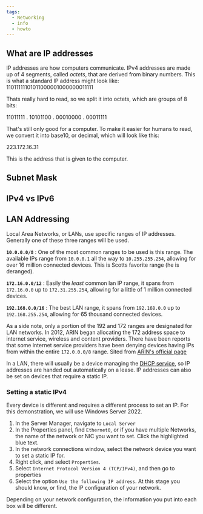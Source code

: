 ```yaml
---
tags:
  - Networking
  - info
  - howto
---
```

## What are IP addresses

IP addresses are how computers communicate. IPv4 addresses are made up of 4 segments, called *octets*, that are derived from binary numbers. This is what a standard IP address might look like:
11011111101011000001000000011111

Thats really hard to read, so we split it into octets, which are groups of 8 bits:

11011111 . 10101100 . 00010000 . 00011111

That's still only good for a computer. To make it easier for humans to read, we convert it into base10, or decimal, which will look like this:

223.172.16.31

This is the address that is given to the computer.  

## Subnet Mask

## IPv4 vs IPv6

## LAN Addressing

Local Area Networks, or LANs, use specific ranges of IP addresses. Generally one of these three ranges will be used.

**`10.0.0.0/8`** : One of the most common ranges to be used is this range. The available IPs range from `10.0.0.1` all the way to `10.255.255.254`, allowing for over 16 million connected devices. This is Scotts favorite range (he is deranged).

**`172.16.0.0/12`** : Easily the *least* common lan IP range, it spans from `172.16.0.0` up to `172.31.255.254`, allowing for a little of 1 million connected devices. 

**`192.168.0.0/16`** : The best LAN range, it spans from `192.168.0.0` up to `192.168.255.254`, allowing for 65 thousand connected devices. 

As a side note, only a portion of the 192 and 172 ranges are designated for LAN networks. In 2012, ARIN began allocating the 172 address space to internet service, wireless and content providers. There have been reports that some internet service providers have been denying devices having IPs from within the entire `172.0.0.0/8` range. 
Sited from [ARIN's official page](https://www.arin.net/reference/research/statistics/address_filters/) 

In a LAN, there will usually be a device managing the [DHCP service](DHCP.md), so IP addresses are handed out automatically on a lease. IP addresses can also be set on devices that require a static IP. 

### Setting a static IPv4 

Every device is different and requires a different process to set an IP. For this demonstration, we will use Windows Server 2022. 
1. In the Server Manager, navigate to `Local Server`
2. In the Properties panel, find `Ethernet0`, or if you have multiple Networks, the name of the network or NIC you want to set. Click the highlighted blue text. 
3. In the network connections window, select the network device you want to set a static IP for. 
4. Right click, and select `Properties`.
5. Select `Internet Protocol Version 4 (TCP/IPv4)`, and then go to properties 
6. Select the option `Use the following IP address`. At this stage you should know, or find, the IP configuration of your network.

Depending on your network configuration, the information you put into each box will be different. 


